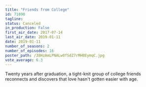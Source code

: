 ```yaml
---
title: "Friends from College"
id: 71890
tagline: 
status: Canceled
in_production: False
first_air_date: 2017-07-14
last_air_date: 2019-01-11
date: 2019-01-11
number_of_seasons: 2
number_of_episodes: 16
poster_path: /38HzAmLPNALw0fSdZ7rMH0EymqC.jpg
vote_average: 6.3
---
```


Twenty years after graduation, a tight-knit group of college friends reconnects and discovers that love hasn't gotten easier with age.
